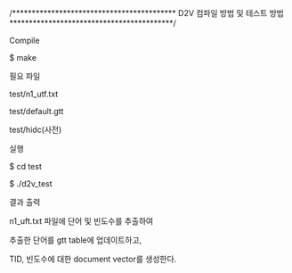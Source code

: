 /******************************************
      D2V 컴파일 방법 및 테스트 방법
******************************************/

Compile

$ make

필요 파일

<prev>
test/n1_utf.txt

test/default.gtt

test/hidc(사전)

</prev>

실행

<prev>
$ cd test

$ ./d2v_test
</prev>

결과 출력

<prev>
n1_uft.txt 파일에 단어 및 빈도수를 추출하여

추출한 단어를 gtt table에 업데이트하고,

TID, 빈도수에 대한 document vector를 생성한다.
</prev>



